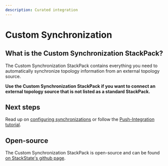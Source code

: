 ```yaml
---
description: Curated integration
---
```


# Custom Synchronization

## What is the Custom Synchronization StackPack?

The Custom Synchronization StackPack contains everything you need to automatically synchronize topology information from an external topology source.

**Use the Custom Synchronization StackPack if you want to connect an external topology source that is not listed as a standard StackPack.**

## Next steps

Read up on [configuring synchronizations](../../configure/topology/sync.md) or follow the [Push-Integration tutorial](../../develop/tutorials/push_integration_tutorial.md).

## Open-source

The Custom Synchronization StackPack is open-source and can be found [on StackState's github page](https://github.com/StackVista/stackpack-autosync).

